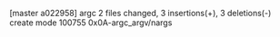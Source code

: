 [master a022958] argc
 2 files changed, 3 insertions(+), 3 deletions(-)
 create mode 100755 0x0A-argc_argv/nargs
